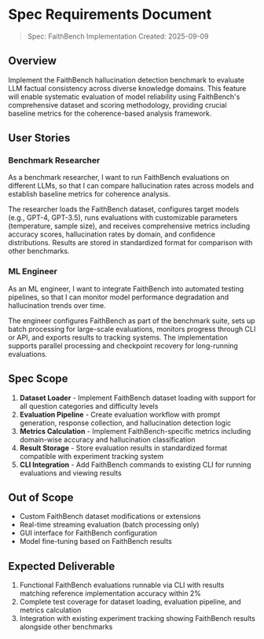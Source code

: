 # Spec Requirements Document

> Spec: FaithBench Implementation
> Created: 2025-09-09

## Overview

Implement the FaithBench hallucination detection benchmark to evaluate LLM factual consistency across diverse knowledge domains. This feature will enable systematic evaluation of model reliability using FaithBench's comprehensive dataset and scoring methodology, providing crucial baseline metrics for the coherence-based analysis framework.

## User Stories

### Benchmark Researcher

As a benchmark researcher, I want to run FaithBench evaluations on different LLMs, so that I can compare hallucination rates across models and establish baseline metrics for coherence analysis.

The researcher loads the FaithBench dataset, configures target models (e.g., GPT-4, GPT-3.5), runs evaluations with customizable parameters (temperature, sample size), and receives comprehensive metrics including accuracy scores, hallucination rates by domain, and confidence distributions. Results are stored in standardized format for comparison with other benchmarks.

### ML Engineer

As an ML engineer, I want to integrate FaithBench into automated testing pipelines, so that I can monitor model performance degradation and hallucination trends over time.

The engineer configures FaithBench as part of the benchmark suite, sets up batch processing for large-scale evaluations, monitors progress through CLI or API, and exports results to tracking systems. The implementation supports parallel processing and checkpoint recovery for long-running evaluations.

## Spec Scope

1. **Dataset Loader** - Implement FaithBench dataset loading with support for all question categories and difficulty levels
2. **Evaluation Pipeline** - Create evaluation workflow with prompt generation, response collection, and hallucination detection logic
3. **Metrics Calculation** - Implement FaithBench-specific metrics including domain-wise accuracy and hallucination classification
4. **Result Storage** - Store evaluation results in standardized format compatible with experiment tracking system
5. **CLI Integration** - Add FaithBench commands to existing CLI for running evaluations and viewing results

## Out of Scope

- Custom FaithBench dataset modifications or extensions
- Real-time streaming evaluation (batch processing only)
- GUI interface for FaithBench configuration
- Model fine-tuning based on FaithBench results

## Expected Deliverable

1. Functional FaithBench evaluations runnable via CLI with results matching reference implementation accuracy within 2%
2. Complete test coverage for dataset loading, evaluation pipeline, and metrics calculation
3. Integration with existing experiment tracking showing FaithBench results alongside other benchmarks
